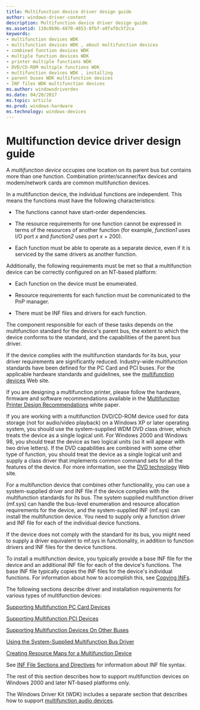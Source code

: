 ```yaml
---
title: Multifunction device driver design guide
author: windows-driver-content
description: Multifunction device driver design guide
ms.assetid: 110c0b9b-4870-4853-8fbf-a9faf0c5f2ca
keywords:
- multifunction devices WDK
- multifunction devices WDK , about multifunction devices
- combined function devices WDK
- multiple function devices WDK
- printer multiple functions WDK
- DVD/CD-ROM multiple functions WDK
- multifunction devices WDK , installing
- parent buses WDK multifunction devices
- INF files WDK multifunction devices
ms.author: windowsdriverdev
ms.date: 04/20/2017
ms.topic: article
ms.prod: windows-hardware
ms.technology: windows-devices
---
```


# Multifunction device driver design guide





A *multifunction device* occupies one location on its parent bus but contains more than one function. Combination printer/scanner/fax devices and modem/network cards are common multifunction devices.

In a multifunction device, the individual functions are independent. This means the functions must have the following characteristics:

-   The functions cannot have start-order dependencies.

-   The resource requirements for one function cannot be expressed in terms of the resources of another function (for example, *function1* uses I/O port *x* and *function2* uses port *x* + 200).

-   Each function must be able to operate as a separate device, even if it is serviced by the same drivers as another function.

Additionally, the following requirements must be met so that a multifunction device can be correctly configured on an NT-based platform:

-   Each function on the device must be enumerated.

-   Resource requirements for each function must be communicated to the PnP manager.

-   There must be INF files and drivers for each function.

The component responsible for each of these tasks depends on the multifunction standard for the device's parent bus, the extent to which the device conforms to the standard, and the capabilities of the parent bus driver.

If the device complies with the multifunction standards for its bus, your driver requirements are significantly reduced. Industry-wide multifunction standards have been defined for the PC Card and PCI buses. For the applicable hardware standards and guidelines, see the [multifunction devices](http://go.microsoft.com/fwlink/p/?linkid=8758) Web site.

If you are designing a multifunction printer, please follow the hardware, firmware and software recommendations available in the [Multifunction Printer Design Recommendations](http://go.microsoft.com/fwlink/p/?linkid=38442) white paper.

If you are working with a multifunction DVD/CD-ROM device used for data storage (not for audio/video playback) on a Windows XP or later operating system, you should use the system-supplied WDM DVD class driver, which treats the device as a single logical unit. For Windows 2000 and Windows 98, you should treat the device as two logical units (so it will appear with two drive letters). If the DVD capabilities are combined with some other type of function, you should treat the device as a single logical unit and supply a class driver that implements common command sets for all the features of the device. For more information, see the [DVD technology](http://go.microsoft.com/fwlink/p/?linkid=8754) Web site.

For a multifunction device that combines other functionality, you can use a system-supplied driver and INF file if the device complies with the multifunction standards for its bus. The system supplied multifunction driver (mf.sys) can handle the bus-level enumeration and resource allocation requirements for the device, and the system-supplied INF (mf.sys) can install the multifunction device. You need to supply only a function driver and INF file for each of the individual device functions.

If the device does not comply with the standard for its bus, you might need to supply a driver equivalent to mf.sys in functionality, in addition to function drivers and INF files for the device functions.

To install a multifunction device, you typically provide a base INF file for the device and an additional INF file for each of the device's functions. The base INF file typically copies the INF files for the device's individual functions. For information about how to accomplish this, see [Copying INFs](https://msdn.microsoft.com/library/windows/hardware/ff540117).

The following sections describe driver and installation requirements for various types of multifunction devices:

[Supporting Multifunction PC Card Devices](supporting-multifunction-pc-card-devices.md)

[Supporting Multifunction PCI Devices](supporting-multifunction-pci-devices.md)

[Supporting Multifunction Devices On Other Buses](supporting-multifunction-devices-on-other-buses.md)

[Using the System-Supplied Multifunction Bus Driver](using-the-system-supplied-multifunction-bus-driver.md)

[Creating Resource Maps for a Multifunction Device](creating-resource-maps-for-a-multifunction-device.md)

See [INF File Sections and Directives](https://msdn.microsoft.com/library/windows/hardware/ff547433) for information about INF file syntax.

The rest of this section describes how to support multifunction devices on Windows 2000 and later NT-based platforms only.

The Windows Driver Kit (WDK) includes a separate section that describes how to support [multifunction audio devices](https://msdn.microsoft.com/library/windows/hardware/ff537574).

 

 




